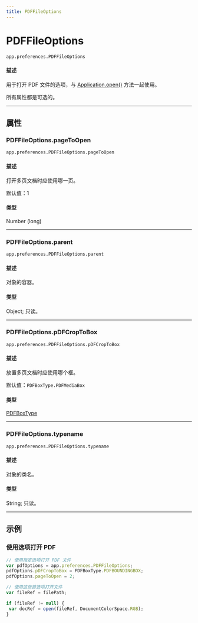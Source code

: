 ```yaml
---
title: PDFFileOptions
---
```

# PDFFileOptions

`app.preferences.PDFFileOptions`

#### 描述

用于打开 PDF 文件的选项，与 [Application.open()](../Application#applicationopen) 方法一起使用。

所有属性都是可选的。

---

## 属性

### PDFFileOptions.pageToOpen

`app.preferences.PDFFileOptions.pageToOpen`

#### 描述

打开多页文档时应使用哪一页。

默认值：1

#### 类型

Number (long)

---

### PDFFileOptions.parent

`app.preferences.PDFFileOptions.parent`

#### 描述

对象的容器。

#### 类型

Object; 只读。

---

### PDFFileOptions.pDFCropToBox

`app.preferences.PDFFileOptions.pDFCropToBox`

#### 描述

放置多页文档时应使用哪个框。

默认值：`PDFBoxType.PDFMediaBox`

#### 类型

[PDFBoxType](../scripting-constants#pdfboxtype)

---

### PDFFileOptions.typename

`app.preferences.PDFFileOptions.typename`

#### 描述

对象的类名。

#### 类型

String; 只读。

---

## 示例

### 使用选项打开 PDF

```javascript
// 使用指定选项打开 PDF 文件
var pdfOptions = app.preferences.PDFFileOptions;
pdfOptions.pDFCropToBox = PDFBoxType.PDFBOUNDINGBOX;
pdfOptions.pageToOpen = 2;

// 使用这些首选项打开文件
var fileRef = filePath;

if (fileRef != null) {
 var docRef = open(fileRef, DocumentColorSpace.RGB);
}
```

